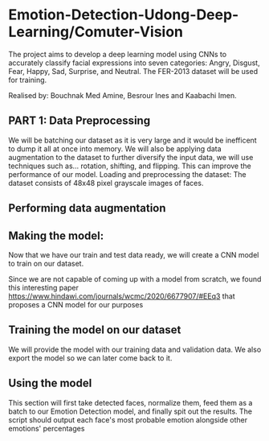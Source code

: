 # Emotion-Detection-Udong-Deep-Learning/Comuter-Vision
The project aims to develop a deep learning model using CNNs to accurately classify facial expressions into seven categories: Angry, Disgust, Fear, Happy, Sad, Surprise, and Neutral.
The FER-2013 dataset will be used for training.

Realised by: Bouchnak Med Amine, Besrour Ines and Kaabachi Imen.

## PART 1: Data Preprocessing
We will be batching our dataset as it is very large and it would be inefficent to dump it all at once into memory. We will also be applying data augmentation to the dataset to further diversify the input data, we will use techniques such as... rotation, shifting, and flipping. This can improve the performance of our model.
Loading and preprocessing the dataset: The dataset consists of 48x48 pixel grayscale images of faces.

## Performing data augmentation

## Making the model:
Now that we have our train and test data ready, we will create a CNN model to train on our dataset.

Since we are not capable of coming up with a model from scratch, we found this interesting paper https://www.hindawi.com/journals/wcmc/2020/6677907/#EEq3 that proposes a CNN model for our purposes

## Training the model on our dataset
We will provide the model with our training data and validation data. We also export the model so we can later come back to it.

## Using the model
This section will first take detected faces, normalize them, feed them as a batch to our Emotion Detection model, and finally spit out the results.
The script should output each face's most probable emotion alongside other emotions' percentages
